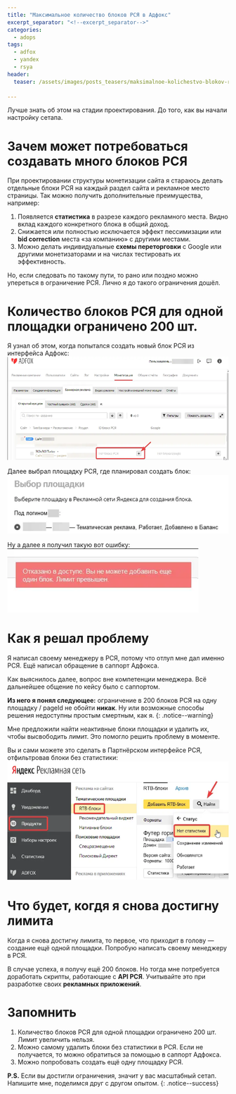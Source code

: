 ```yaml
---
title: "Максимальное количество блоков РСЯ в Адфокс"
excerpt_separator: "<!--excerpt_separator-->"
categories:
  - adops
tags:
  - adfox
  - yandex
  - rsya
header:
  teaser: /assets/images/posts_teasers/maksimalnoe-kolichestvo-blokov-rsya-v-adfoks.webp

---
```


Лучше знать об этом на стадии проектирования. До того, как вы начали настройку сетапа.
<!--excerpt_separator-->

# Зачем может потребоваться создавать много блоков РСЯ

При проектировании структуры монетизации сайта я стараюсь делать отдельные блоки РСЯ на каждый раздел сайта и рекламное место страницы. Так можно получить дополнительные преимущества, например:
1. Появляется **статистика** в разрезе каждого рекламного места. Видно вклад каждого конкретного блока в общий доход.
1. Снижается или полностью исключается эффект пессимизации или **bid сorrection** места «за компанию» с другими местами.
1. Можно делать индивидуальные **схемы переторговки** с Google или другими монетизаторами и на числах тестировать их эффективность.

Но, если следовать по такому пути, то рано или поздно можно упереться в ограничение РСЯ. Лично я до такого ограничения дошёл.

# Количество блоков РСЯ для одной площадки ограничено 200 шт.

Я узнал об этом, когда попытался создать новый блок РСЯ из интерфейса Адфокс:
![Добавление нового блока РСЯ в интерфейсе Адфокс](\assets\images\posts_images\2020-01-07-maksimalnoe-kolichestvo-blokov-rsya-v-adfoks\dobavlenie-novogo-bloka-rsya-v-interfejse-adfoks.webp)

Далее выбрал площадку РСЯ, где планировал создать блок:
![Добавление нового блока РСЯ в интерфейсе Адфокс](\assets\images\posts_images\2020-01-07-maksimalnoe-kolichestvo-blokov-rsya-v-adfoks\vybor-ploshchadki-rsya-pri-dobavlenii-novogo-bloka-v-interfejse-adfoks.webp)

Ну а далее я получил такую вот ошибку:
![Выбор площадки РСЯ при добавлении нового блока РСЯ в интерфейсе Адфокс](\assets\images\posts_images\2020-01-07-maksimalnoe-kolichestvo-blokov-rsya-v-adfoks\oshibka-pri-dobavlenii-novogo-bloka-rsya-v-interfejse-adfoks.webp)

# Как я решал проблему

Я написал своему менеджеру в РСЯ, потому что отлуп мне дал именно РСЯ. Ещё написал обращение в саппорт Адфокса.

Как выяснилось далее, вопрос вне компетенции менеджера. Всё дальнейшее общение по кейсу было с саппортом. 

**Из него я понял следующее:** ограничение в 200 блоков РСЯ на одну площадку / pageId не обойти **никак**. Ну или возможные способы решения недоступны простым смертным, как я.
{: .notice--warning}

Мне предложили найти неактивные блоки площадки и удалить их, чтобы высвободить лимит. Это помогло решить проблему в моменте.

Вы и сами можете это сделать в Партнёрском интерфейсе РСЯ, отфильтровав блоки без статистики:
![Как найти блоки РСЯ без статистики](\assets\images\posts_images\2020-01-07-maksimalnoe-kolichestvo-blokov-rsya-v-adfoks\kak-najti-bloki-rsya-bez-statistiki.webp)

# Что будет, когдя я снова достигну лимита

Когда я снова достигну лимита, то первое, что приходит в голову — создание ещё одной площадки. Попробую написать своему менеджеру в РСЯ.

В случае успеха, я получу ещё 200 блоков. Но тогда мне потребуется доработать скрипты, работающие с **API РСЯ**. Учитывайте это при разработке своих **рекламных приложений**.

# Запомнить

1. Количество блоков РСЯ для одной площадки ограничено 200 шт. Лимит увеличить нельзя.
1. Можно самому удалить блоки без статистики в РСЯ. Если не получается, то можно обратиться за помощью в саппорт Адфокса.
1. Можно попробовать создать ещё одну площадку РСЯ.

**P.S.** Если вы достигли ограничения, значит у вас масштабный сетап. Напишите мне, поделимся друг с другом опытом.
{: .notice--success}